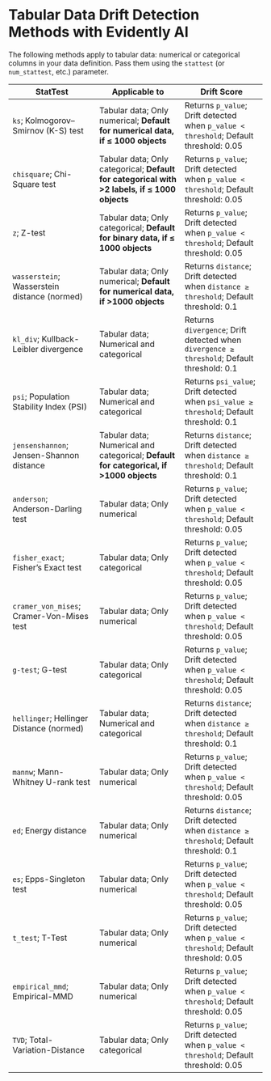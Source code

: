 # Tabular Data Drift Detection Methods with Evidently AI

The following methods apply to tabular data: numerical or categorical columns in your data definition. Pass them using the `stattest` (or `num_stattest`, etc.) parameter.

| StatTest                                     | Applicable to                                                                                 | Drift Score                                                                                |
| -------------------------------------------- | --------------------------------------------------------------------------------------------- | ------------------------------------------------------------------------------------------ |
| `ks`; Kolmogorov–Smirnov (K-S) test          | Tabular data; Only numerical; **Default for numerical data, if ≤ 1000 objects**               | Returns `p_value`; Drift detected when `p_value < threshold`; Default threshold: 0.05      |
| `chisquare`; Chi-Square test                 | Tabular data; Only categorical; **Default for categorical with >2 labels, if ≤ 1000 objects** | Returns `p_value`; Drift detected when `p_value < threshold`; Default threshold: 0.05      |
| `z`; Z-test                                  | Tabular data; Only categorical; **Default for binary data, if ≤ 1000 objects**                | Returns `p_value`; Drift detected when `p_value < threshold`; Default threshold: 0.05      |
| `wasserstein`; Wasserstein distance (normed) | Tabular data; Only numerical; **Default for numerical data, if >1000 objects**                | Returns `distance`; Drift detected when `distance ≥ threshold`; Default threshold: 0.1     |
| `kl_div`; Kullback-Leibler divergence        | Tabular data; Numerical and categorical                                                       | Returns `divergence`; Drift detected when `divergence ≥ threshold`; Default threshold: 0.1 |
| `psi`; Population Stability Index (PSI)      | Tabular data; Numerical and categorical                                                       | Returns `psi_value`; Drift detected when `psi_value ≥ threshold`; Default threshold: 0.1   |
| `jensenshannon`; Jensen-Shannon distance     | Tabular data; Numerical and categorical; **Default for categorical, if >1000 objects**        | Returns `distance`; Drift detected when `distance ≥ threshold`; Default threshold: 0.1     |
| `anderson`; Anderson-Darling test            | Tabular data; Only numerical                                                                  | Returns `p_value`; Drift detected when `p_value < threshold`; Default threshold: 0.05      |
| `fisher_exact`; Fisher’s Exact test          | Tabular data; Only categorical                                                                | Returns `p_value`; Drift detected when `p_value < threshold`; Default threshold: 0.05      |
| `cramer_von_mises`; Cramer-Von-Mises test    | Tabular data; Only numerical                                                                  | Returns `p_value`; Drift detected when `p_value < threshold`; Default threshold: 0.05      |
| `g-test`; G-test                             | Tabular data; Only categorical                                                                | Returns `p_value`; Drift detected when `p_value < threshold`; Default threshold: 0.05      |
| `hellinger`; Hellinger Distance (normed)     | Tabular data; Numerical and categorical                                                       | Returns `distance`; Drift detected when `distance ≥ threshold`; Default threshold: 0.1     |
| `mannw`; Mann-Whitney U-rank test            | Tabular data; Only numerical                                                                  | Returns `p_value`; Drift detected when `p_value < threshold`; Default threshold: 0.05      |
| `ed`; Energy distance                        | Tabular data; Only numerical                                                                  | Returns `distance`; Drift detected when `distance ≥ threshold`; Default threshold: 0.1     |
| `es`; Epps-Singleton test                    | Tabular data; Only numerical                                                                  | Returns `p_value`; Drift detected when `p_value < threshold`; Default threshold: 0.05      |
| `t_test`; T-Test                             | Tabular data; Only numerical                                                                  | Returns `p_value`; Drift detected when `p_value < threshold`; Default threshold: 0.05      |
| `empirical_mmd`; Empirical-MMD               | Tabular data; Only numerical                                                                  | Returns `p_value`; Drift detected when `p_value < threshold`; Default threshold: 0.05      |
| `TVD`; Total-Variation-Distance              | Tabular data; Only categorical                                                                | Returns `p_value`; Drift detected when `p_value < threshold`; Default threshold: 0.05      |
